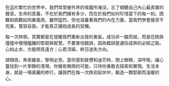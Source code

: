 在這片繁忙的世界中，我們常常被外界的喧囂所淹沒，忘了傾聽自己內心最真實的聲音。生命的意義，不在於我們擁有多少，而在於我們如何珍惜當下的每一刻。困難和挑戰如同暴風雨，雖然猛烈，但也滋養著我們的內在力量。當我們學會接受不完美，寬容自我，才能真正擁抱成長的契機。

每一次摔倒，其實都是在提醒我們重新出發的勇氣。成功非一蹴而就，而是在跌跌撞撞中慢慢醞釀的堅韌與智慧。不要害怕錯誤，因為錯誤是通往成熟的必經之路。心如止水，方能明見遠方；心若浮躁，終日迷失方向。

請相信，黑夜雖長，黎明必至。當你感到疲憊和迷茫時，閉上眼睛，深呼吸，讓心靈找到一片寧靜的港灣。你擁有無限的可能，只待你勇敢去探索和實現。生活本身，就是一場美麗的修行，讓我們在每一次跌宕起伏中，鍛造一顆堅韌而溫暖的心。